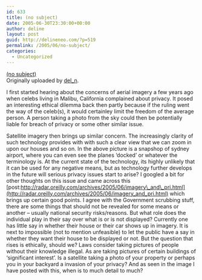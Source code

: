 ```yaml
---
id: 633
title: (no subject)
date: 2005-06-30T23:30:00+00:00
author: deline
layout: post
guid: http://delineneo.com/?p=519
permalink: /2005/06/no-subject/
categories:
  - Uncategorized
---
```

<div>
  <a href="http://www.flickr.com/photos/del_n/22586864/" title="photo sharing"><img src="http://photos15.flickr.com/22586864_10862af5c2_m.jpg" alt="" /></a><br /> <a href="http://www.flickr.com/photos/del_n/22586864/">(no subject)</a><br /> Originally uploaded by <a href="http://www.flickr.com/people/del_n/">del_n</a>.
</div>

I first started hearing about the concerns of aerial imagery a few years ago when celebs living in Malibu, California complained about privacy. It posed an interesting ethical dilemma back then partly because if the ruling went the way of the celeb(s), it would certainley limit the freedom of the average person. A person taking a photo from the sky could then be potentially liable for breach of privacy or some other similar issue.

Satellite imagery then brings up similar concern. The increasingly clarity of such technology provides with with such a clear view that we can zoom in upon our houses and so on. In the above picture is a snapshop of sydney airport, where you can even see the planes &#8216;docked&#8217; or whatever the terminology is. At the current state of the technology, its highly unlikely that it can be used for any negative means, but as technology further develops in the future will serious privacy issues start to arise? I googled a bit for other thoughts on this issue and came across this [post:http://radar.oreilly.com/archives/2005/06/imagery\_and\_pri.html](http://radar.oreilly.com/archives/2005/06/imagery_and_pri.html) which brings up certain good points. I agree with the Government scrubbing stuff, there are some things that should not be revealed for some means or another &#8211; usually national security risks/reasons. But what role does the individual play in their say over what is or is not displayed? Currently one has little say in whether their house or their car shows up in imagery. It is next to impossible (not to mention unfeasible) to let the public have a say in whether they want their house to be displayed or not. But the question that rises is ethically, should we? Laws consider taking pictures of people without their knowledge illegal. As are taking pictures of certain buildings of &#8216;significant interest&#8217;. Is a satellite taking a photo of your property or perhaps you in your backyard a invasion of your privacy? And as seen in the image I have posted with this, when is to much detail to much?